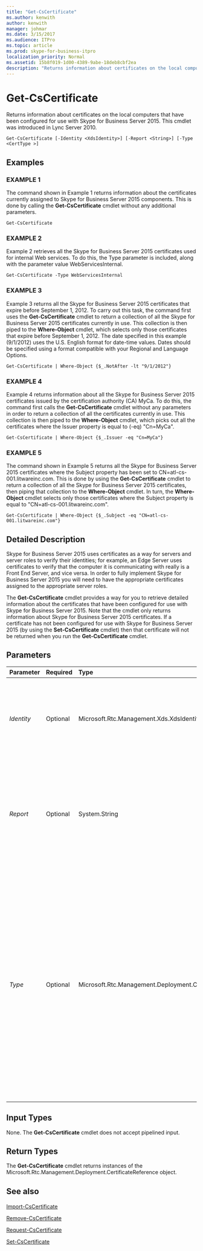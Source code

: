 ```yaml
---
title: "Get-CsCertificate"
ms.author: kenwith
author: kenwith
manager: johmar
ms.date: 3/15/2017
ms.audience: ITPro
ms.topic: article
ms.prod: skype-for-business-itpro
localization_priority: Normal
ms.assetid: 15b8f019-1d00-4389-9abe-18deb8cbf2ea
description: "Returns information about certificates on the local computers that have been configured for use with Skype for Business Server 2015. This cmdlet was introduced in Lync Server 2010."
---
```


# Get-CsCertificate
 
Returns information about certificates on the local computers that have been configured for use with Skype for Business Server 2015. This cmdlet was introduced in Lync Server 2010.
  
```
Get-CsCertificate [-Identity <XdsIdentity>] [-Report <String>] [-Type <CertType >]

```

## Examples

### EXAMPLE 1

The command shown in Example 1 returns information about the certificates currently assigned to Skype for Business Server 2015 components. This is done by calling the **Get-CsCertificate** cmdlet without any additional parameters.
  
```
Get-CsCertificate
```

### EXAMPLE 2

Example 2 retrieves all the Skype for Business Server 2015 certificates used for internal Web services. To do this, the Type parameter is included, along with the parameter value WebServicesInternal. 
  
```
Get-CsCertificate -Type WebServicesInternal

```

### EXAMPLE 3

Example 3 returns all the Skype for Business Server 2015 certificates that expire before September 1, 2012. To carry out this task, the command first uses the **Get-CsCertificate** cmdlet to return a collection of all the Skype for Business Server 2015 certificates currently in use. This collection is then piped to the **Where-Object** cmdlet, which selects only those certificates that expire before September 1, 2012. The date specified in this example (9/1/2012) uses the U.S. English format for date-time values. Dates should be specified using a format compatible with your Regional and Language Options.
  
```
Get-CsCertificate | Where-Object {$_.NotAfter -lt "9/1/2012"}

```

### EXAMPLE 4

Example 4 returns information about all the Skype for Business Server 2015 certificates issued by the certification authority (CA) MyCa. To do this, the command first calls the **Get-CsCertificate** cmdlet without any parameters in order to return a collection of all the certificates currently in use. This collection is then piped to the **Where-Object** cmdlet, which picks out all the certificates where the Issuer property is equal to (-eq) "Cn=MyCa".
  
```
Get-CsCertificate | Where-Object {$_.Issuer -eq "Cn=MyCa"}

```

### EXAMPLE 5

The command shown in Example 5 returns all the Skype for Business Server 2015 certificates where the Subject property has been set to CN=atl-cs-001.litwareinc.com. This is done by using the **Get-CsCertificate** cmdlet to return a collection of all the Skype for Business Server 2015 certificates, then piping that collection to the **Where-Object** cmdlet. In turn, the **Where-Object** cmdlet selects only those certificates where the Subject property is equal to "CN=atl-cs-001.litwareinc.com".
  
```
Get-CsCertificate | Where-Object {$_.Subject -eq "CN=atl-cs-001.litwareinc.com"}
```

## Detailed Description

Skype for Business Server 2015 uses certificates as a way for servers and server roles to verify their identities; for example, an Edge Server uses certificates to verify that the computer it is communicating with really is a Front End Server, and vice versa. In order to fully implement Skype for Business Server 2015 you will need to have the appropriate certificates assigned to the appropriate server roles. 
  
The **Get-CsCertificate** cmdlet provides a way for you to retrieve detailed information about the certificates that have been configured for use with Skype for Business Server 2015. Note that the cmdlet only returns information about Skype for Business Server 2015 certificates. If a certificate has not been configured for use with Skype for Business Server 2015 (by using the **Set-CsCertificate** cmdlet) then that certificate will not be returned when you run the **Get-CsCertificate** cmdlet.
  
## Parameters

|**Parameter**|**Required**|**Type**|**Description**|
|:-----|:-----|:-----|:-----|
| _Identity_ <br/> |Optional  <br/> |Microsoft.Rtc.Management.Xds.XdsIdentity  <br/> |Enables you to retrieve certificates configured at the global scope (global certificates are copied and distributed to the appropriate computers). Use this syntax to return information about the global certificates:  <br/>  `Get-CsCertificate -Identity "global"` <br/> |
| _Report_ <br/> |Optional  <br/> |System.String  <br/> |Enables you to record detailed information about the procedures carried out by the **Get-CsCertificate** cmdlet. The parameter value should be the full path to the HTML file that will be generated; for example: `-Report C:\Logs\Certificates.html`. If the specified file already exists, it will automatically be overwritten with the new information.  <br/> |
| _Type_ <br/> |Optional  <br/> |Microsoft.Rtc.Management.Deployment.CertType   <br/> |Type of certificate being requested. Certificate types include, but are not limited to, the following:  <br/> AccessEdgeExternal  <br/> AudioVideoAuthentication  <br/> DataEdgeExternal  <br/> Default  <br/> External  <br/> Internal  <br/> iPhoneAPNService  <br/> iPadAPNService  <br/> MPNService  <br/> PICWebService (Skype for Business Online only)  <br/> ProvisionService (Skype for Business Online only)  <br/> WebServicesExternal  <br/> WebServicesInternal  <br/> WsFedTokenTransfer  <br/> For example, this syntax returns information about the Default certificate: -Type Default.  <br/> You can specify multiple types in a single command by separating the certificate types with commas:  <br/>  `-Type Internal,External,Default` <br/> |
   
## Input Types

None. The **Get-CsCertificate** cmdlet does not accept pipelined input.
  
## Return Types

The **Get-CsCertificate** cmdlet returns instances of the Microsoft.Rtc.Management.Deployment.CertificateReference object.
  
## See also

#### 

[Import-CsCertificate](import-cscertificate.md)
  
[Remove-CsCertificate](remove-cscertificate.md)
  
[Request-CsCertificate](request-cscertificate.md)
  
[Set-CsCertificate](set-cscertificate.md)

